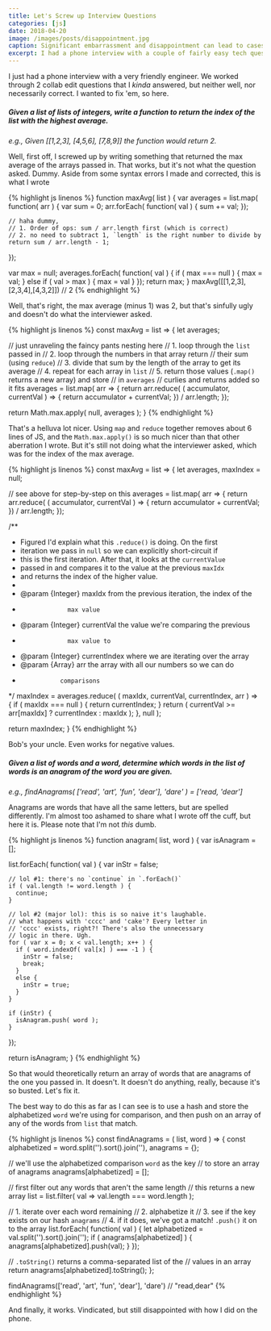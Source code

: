 ```yaml
---
title: Let's Screw up Interview Questions
categories: [js]
date: 2018-04-20
image: /images/posts/disappointment.jpg
caption: Significant embarrassment and disappointment can lead to cases of becoming a statue
excerpt: I had a phone interview with a couple of fairly easy tech questions. My answers were incorrect (and non-functional), so I wanted to rewrite them.
---
```


I just had a phone interview with a very friendly engineer. We worked through 2 collab edit questions that I _kinda_ answered, but neither well, nor necessarily correct. I wanted to fix 'em, so here.

##### Given a list of lists of integers, write a function to return the index of the list with the highest average.

<em>e.g., Given [[1,2,3], [4,5,6], [7,8,9]] the function would return 2.</em>

Well, first off, I screwed up by writing something that returned the max average of the arrays passed in. That works, but it's not what the question asked. Dummy. Aside from some syntax errors I made and corrected, this is what I wrote

{% highlight js linenos %}
function maxAvg( list ) {
  var averages = list.map( function( arr ) {
    var sum = 0;
    arr.forEach( function( val ) {
      sum += val;
    });

    // haha dummy,
    // 1. Order of ops: sum / arr.length first (which is correct)
    // 2. no need to subtract 1, `length` is the right number to divide by
    return sum / arr.length - 1;
  });

  var max = null;
  averages.forEach( function( val ) {
    if ( max === null ) {
      max = val;
    }
    else if ( val > max ) {
      max = val
    }
  });
  return max;
}
maxAvg([[1,2,3],[2,3,4],[4,3,2]]) // 2
{% endhighlight %}

Well, that's right, the max average (minus 1) was 2, but that's sinfully ugly and doesn't do what the interviewer asked.

{% highlight js linenos %}
const maxAvg = list => {
  let averages;

  // just unraveling the faincy pants nesting here
  // 1. loop through the `list` passed in
  // 2. loop through the numbers in that array return
  //    their sum (using `reduce`)
  // 3. divide that sum by the length of the array to get its average
  // 4. repeat for each array in `list`
  // 5. return those values (`.map()` returns a new array) and store
  //    in `averages`
  // curlies and returns added so it fits
  averages = list.map( arr => {
    return arr.reduce( ( accumulator, currentVal ) => {
      return accumulator + currentVal;
    }) / arr.length;
  });

  return Math.max.apply( null, averages );
}
{% endhighlight %}

That's a helluva lot nicer. Using `map` and `reduce` together removes about 6 lines of JS, and the `Math.max.apply()` is so much nicer than that other aberration I wrote. But it's still not doing what the interviewer asked, which was for the index of the max average.


{% highlight js linenos %}
const maxAvg = list => {
  let averages,
      maxIndex = null;

  // see above for step-by-step on this
  averages = list.map( arr => {
    return arr.reduce( ( accumulator, currentVal ) => {
      return accumulator + currentVal;
    }) / arr.length;
  });

  /**
   * Figured I'd explain what this `.reduce()` is doing. On the first
   * iteration we pass in `null` so we can explicitly short-circuit if
   * this is the first iteration. After that, it looks at the `currentValue`
   * passed in and compares it to the value at the previous `maxIdx`
   * and returns the index of the higher value.
   *
   * @param {Integer} maxIdx from the previous iteration, the index of the
   *                  max value
   * @param {Integer} currentVal the value we're comparing the previous
   *                  max value to
   * @param {Integer} currentIndex where we are iterating over the array
   * @param {Array} arr the array with all our numbers so we can do
   *                comparisons
   */
  maxIndex = averages.reduce( ( maxIdx, currentVal, currentIndex, arr ) => {
    if ( maxIdx === null ) {
      return currentIndex;
    }
    return ( currentVal >= arr[maxIdx] ? currentIndex : maxIdx );
  }, null );

  return maxIndex;
}
{% endhighlight %}

Bob's your uncle. Even works for negative values.

##### Given a list of words and a word, determine which words in the list of words is an anagram of the word you are given.

<em>e.g., findAnagrams( ['read', 'art', 'fun', 'dear'], 'dare' ) = ['read, 'dear']</em>

Anagrams are words that have all the same letters, but are spelled differently. I'm almost too ashamed to share what I wrote off the cuff, but here it is. Please note that I'm not _this_ dumb.

{% highlight js linenos %}
function anagram( list, word ) {
  var isAnagram = [];

  list.forEach( function( val ) {
    var inStr = false;

    // lol #1: there's no `continue` in `.forEach()`
    if ( val.length != word.length ) {
      continue;
    }

    // lol #2 (major lol): this is so naive it's laughable.
    // what happens with 'cccc' and 'cake'? Every letter in
    // 'cccc' exists, right?! There's also the unnecessary
    // logic in there. Ugh.
    for ( var x = 0; x < val.length; x++ ) {
      if ( word.indexOf( val[x] ) === -1 ) {
        inStr = false;
        break;
      }
      else {
        inStr = true;
      }
    }

    if (inStr) {
      isAnagram.push( word );
    }
  });

  return isAnagram;
}
{% endhighlight %}

So that would theoretically return an array of words that are anagrams of the one you passed in. It doesn't. It doesn't do anything, really, because it's so busted. Let's fix it.

The best way to do this as far as I can see is to use a hash and store the alphabetized `word` we're using for comparison, and then push on an array of any of the words from `list` that match.

{% highlight js linenos %}
const findAnagrams = ( list, word ) => {
  const alphabetized = word.split('').sort().join(''),
        anagrams     = {};

  // we'll use the alphabetized comparison `word` as the key
  // to store an array of anagrams
  anagrams[alphabetized] = [];

  // first filter out any words that aren't the same length
  // this returns a new array
  list = list.filter( val => val.length === word.length );

  // 1. iterate over each word remaining
  // 2. alphabetize it
  // 3. see if the key exists on our hash `anagrams`
  // 4. if it does, we've got a match! `.push()` it on to the array
  list.forEach( function( val ) {
    let alphabetized = val.split('').sort().join('');
    if ( anagrams[alphabetized] ) {
      anagrams[alphabetized].push(val);
    }
  });

  // `.toString()` returns a comma-separated list of the
  // values in an array
  return anagrams[alphabetized].toString();
};

findAnagrams(['read', 'art', 'fun', 'dear'], 'dare') // "read,dear"
{% endhighlight %}

And finally, it works. Vindicated, but still disappointed with how I did on the phone.
